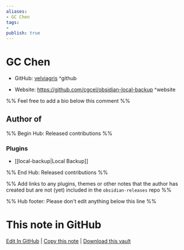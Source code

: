 ```yaml
---
aliases:
- GC Chen
tags:
- 
publish: true
---
```


# GC Chen

- GitHub: [velviagris](https://github.com/velviagris/) ^github
<!-- - Discord: `@` ^discord-->
- Website: <https://github.com/cgcel/obsidian-local-backup> ^website
<!-- - [[Publish sites|Publish site]]: <https://> ^publish-->

%% Feel free to add a bio below this comment %%


## Author of

%% Begin Hub: Released contributions %%
### Plugins
- [[local-backup|Local Backup]]

%% End Hub: Released contributions %%

%% Add links to any plugins, themes or other notes that the author has created but are not (yet) included in the `obsidian-releases` repo %%

<!--
### Unlisted plugins
-->

<!--
### Others
-->

<!--
## Sponsor this author
-->

<!-- - [[GitHub sponsors]]: [Sponsor @velviagris on GitHub Sponsors](https://github.com/sponsors/velviagris) ^github-sponsor-->
<!-- - [[Buy me a coffee]]: <https://> ^buy-me-a-coffee-->
<!-- - [[PayPal]]: <https://> ^paypal-->
<!-- - [[Patreon]]: <https://> ^patreon-->

<!--
## Follow this author
-->

<!-- - [[YouTube Channels|On YouTube]]: <https://> ^youtube-->
<!-- - Twitter: <https://> ^twitter-->
<!-- - ... -->

%% Hub footer: Please don't edit anything below this line %%

# This note in GitHub

<span class="git-footer">[Edit In GitHub](https://github.dev/obsidian-community/obsidian-hub/blob/main/01%20-%20Community/People/velviagris.md "git-hub-edit-note") | [Copy this note](https://raw.githubusercontent.com/obsidian-community/obsidian-hub/main/01%20-%20Community/People/velviagris.md "git-hub-copy-note") | [Download this vault](https://github.com/obsidian-community/obsidian-hub/archive/refs/heads/main.zip "git-hub-download-vault") </span>
